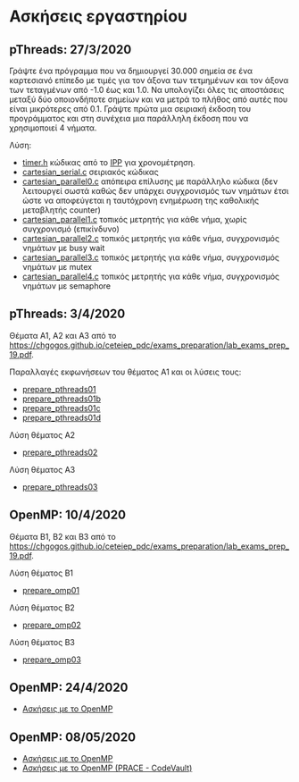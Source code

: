 # Ασκήσεις εργαστηρίου 

## pThreads: 27/3/2020

Γράψτε ένα πρόγραμμα που να δημιουργεί 30.000 σημεία σε ένα καρτεσιανό επίπεδο με τιμές για τον άξονα των τετμημένων και τον άξονα των τεταγμένων από -1.0 έως και 1.0. Να υπολογίζει όλες τις αποστάσεις μεταξύ δύο οποιονδήποτε σημείων και να μετρά το πλήθος από αυτές που είναι μικρότερες από 0.1. Γράψτε πρώτα μια σειριακή έκδοση του προγράμματος και στη συνέχεια μια παράλληλη έκδοση που να χρησιμοποιεί 4 νήματα.

Λύση:

* [timer.h](./lab_ex1/timer.h) κώδικας από το [IPP](https://www.cs.usfca.edu/~peter/ipp/) για χρονομέτρηση.
* [cartesian_serial.c](./lab_ex1/cartesian_serial.c) σειριακός κώδικας 
* [cartesian_parallel0.c](./lab_ex1/cartesian_parallel0.c) απόπειρα επίλυσης με παράλληλο κώδικα (δεν λειτουργεί σωστά καθώς δεν υπάρχει συγχρονισμός των νημάτων έτσι ώστε να αποφεύγεται η ταυτόχρονη ενημέρωση της καθολικής μεταβλητής counter)
* [cartesian_parallel1.c](./lab_ex1/cartesian_parallel1.c) τοπικός μετρητής για κάθε νήμα, χωρίς συγχρονισμό (επικίνδυνο)
* [cartesian_parallel2.c](./lab_ex1/cartesian_parallel2.c) τοπικός μετρητής για κάθε νήμα, συγχρονισμός νημάτων με busy wait
* [cartesian_parallel3.c](./lab_ex1/cartesian_parallel3.c) τοπικός μετρητής για κάθε νήμα, συγχρονισμός νημάτων με mutex
* [cartesian_parallel4.c](./lab_ex1/cartesian_parallel4.c) τοπικός μετρητής για κάθε νήμα, συγχρονισμός νημάτων με semaphore

## pThreads: 3/4/2020

Θέματα Α1, Α2 και A3 από το <https://chgogos.github.io/ceteiep_pdc/exams_preparation/lab_exams_prep_19.pdf>.

Παραλλαγές εκφωνήσεων του θέματος Α1 και οι λύσεις τους:

* [prepare_pthreads01](../exams_preparation/prepare_pthreads01.c)
* [prepare_pthreads01b](../exams_preparation/prepare_pthreads01b.c)
* [prepare_pthreads01c](../exams_preparation/prepare_pthreads01c.c)
* [prepare_pthreads01d](../exams_preparation/prepare_pthreads01d.c)

Λύση θέματος Α2

* [prepare_pthreads02](../exams_preparation/prepare_pthreads02.c)

Λύση θέματος Α3

* [prepare_pthreads03](../exams_preparation/prepare_pthreads03.c)

## OpenMP: 10/4/2020

Θέματα B1, B2 και B3 από το <https://chgogos.github.io/ceteiep_pdc/exams_preparation/lab_exams_prep_19.pdf>.

Λύση θέματος B1

* [prepare_omp01](../exams_preparation/prepare_omp01.c)

Λύση θέματος B2

* [prepare_omp02](../exams_preparation/prepare_omp02.c)

Λύση θέματος B3

* [prepare_omp03](../exams_preparation/prepare_omp03.c)


## OpenMP: 24/4/2020

* [Ασκήσεις με το OpenMP](../lab04x/README.md)


## OpenMP: 08/05/2020

* [Ασκήσεις με το OpenMP](../lab04extra/README.md)
* [Ασκήσεις με το OpenMP (PRACE - CodeVault)](https://repository.prace-ri.eu/git/CodeVault/training-material/parallel-programming/OpenMP)